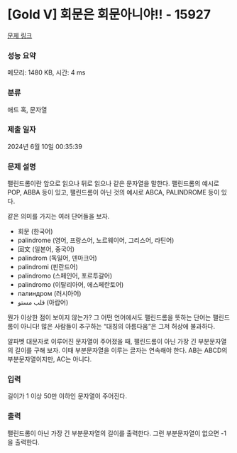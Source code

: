 # [Gold V] 회문은 회문아니야!! - 15927 

[문제 링크](https://www.acmicpc.net/problem/15927) 

### 성능 요약

메모리: 1480 KB, 시간: 4 ms

### 분류

애드 혹, 문자열

### 제출 일자

2024년 6월 10일 00:35:39

### 문제 설명

<p>팰린드롬이란 앞으로 읽으나 뒤로 읽으나 같은 문자열을 말한다. 팰린드롬의 예시로 POP, ABBA 등이 있고, 팰린드롬이 아닌 것의 예시로 ABCA, PALINDROME 등이 있다.</p>

<p>같은 의미를 가지는 여러 단어들을 보자.</p>

<ul>
	<li>회문 (한국어)</li>
	<li>palindrome (영어, 프랑스어, 노르웨이어, 그리스어, 라틴어)</li>
	<li>回文 (일본어, 중국어)</li>
	<li>palindrom (독일어, 덴마크어)</li>
	<li>palindromi (핀란드어)</li>
	<li>palíndromo (스페인어, 포르투갈어)</li>
	<li>palindromo (이탈리아어, 에스페란토어)</li>
	<li>палиндром (러시아어)</li>
	<li>قلب مستو (아랍어)</li>
</ul>

<p>뭔가 이상한 점이 보이지 않는가? 그 어떤 언어에서도 팰린드롬을 뜻하는 단어는 팰린드롬이 아니다! 많은 사람들이 추구하는 “대칭의 아름다움”은 그저 허상에 불과하다.</p>

<p>알파벳 대문자로 이루어진 문자열이 주어졌을 때, 팰린드롬이 아닌 가장 긴 부분문자열의 길이를 구해 보자. 이때 부분문자열을 이루는 글자는 연속해야 한다. AB는 ABCD의 부분문자열이지만, AC는 아니다.</p>

### 입력 

 <p>길이가 1 이상 50만 이하인 문자열이 주어진다.</p>

### 출력 

 <p>팰린드롬이 아닌 가장 긴 부분문자열의 길이를 출력한다. 그런 부분문자열이 없으면 -1을 출력한다.</p>

